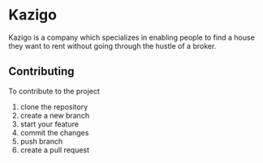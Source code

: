 # Kazigo

Kazigo is a company which specializes in enabling people to find a house they want to rent without going through the hustle of a broker.

## Contributing 
To contribute to the project 
1. clone the repository
2. create a new branch
3. start your feature
4. commit the changes
5. push branch
6. create a pull request
